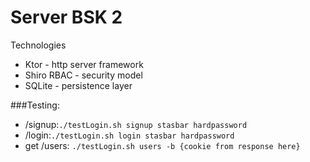 # Server BSK 2

Technologies
- Ktor - http server framework 
- Shiro RBAC - security model  
- SQLite - persistence layer

###Testing:
- /signup:`./testLogin.sh signup stasbar hardpassword`
- /login:`./testLogin.sh login stasbar hardpassword`
- get /users: `./testLogin.sh users -b {cookie from response here}`